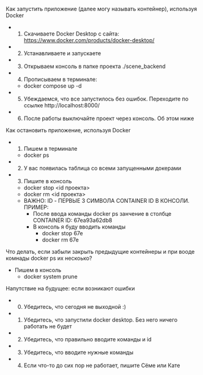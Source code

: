 Как запустить приложение (далее могу называть контейнер), используя Docker
- 1. Скачиваете Docker Desktop с сайта: https://www.docker.com/products/docker-desktop/
- 2. Устанавливаете и запускаете
- 3. Открываем консоль в папке проекта ./scene_backend
- 4. Прописываем в терминале: 
    - docker compose up -d
- 5. Убеждаемся, что все запустилось без ошибок. Переходите по ссылке http://localhost:8000/
- 6. После работы выключайте проект через консоль. Об этом ниже

Как остановить приложение, используя Docker
- 1. Пишем в терминале 
    - docker ps
- 2. У вас появилась таблица со всеми запущенными докерами
- 3. Пишите в консоль
    - docker stop <id проекта>
    - docker rm <id проекта>
    - ВАЖНО: ID - ПЕРВЫЕ 3 СИМВОЛА CONTAINER ID В КОНСОЛИ. ПРИМЕР:
        - После ввода команды docker ps занчение в столбце CONTAINER ID: 67ea93a62db8
        - В консоль я буду вводить команды
            - docker stop 67e
            - docker rm 67e

Что делать, если забыли закрыть предыдущие контейнеры и при вооде комнады docker ps их нескоько?
 - Пишем в консоль
     - docker system prune

Напутствие на будущее: если возникают ошибки
- 0. Убедитесь, что сегодня не выходной :)
- 1. Убедитесь, что запустили docker desktop. Без него ничего работать не будет
- 2. Убедитесь, что правильно вводите команды и id
- 3. Убедитесь, что вводите нужные команды
- 4. Если что-то до сих пор не работает, пишите Сёме или Кате